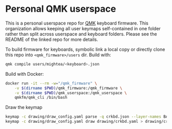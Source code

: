 # Personal QMK userspace

This is a personal userspace repo for [QMK](https://github.com/qmk/qmk_firmware) keyboard firmware. This organization allows keeping all user keymaps self-contained in one folder rather than split across userspace and keyboard folders. Please see the README of the linked repo for more details.

To build firmware for keyboards, symbolic link a local copy or directly clone this repo into `<qmk_firmware>/users` dir. Build with:

```sh
qmk compile users/mightea/<keyboard>.json
```
Build with Docker:
```sh
docker run -it --rm -w="/qmk_firmware" \
    -v $(dirname $PWD)/qmk_firmware:/qmk_firmware \
    -v $(dirname $PWD)/qmk_userspace:/qmk_userspace \
    qmkfm/qmk_cli /bin/bash
```

Draw the keymap
```sh
keymap -c drawing/draw_config.yaml parse -q crkbd.json --layer-names BASE SYM NAV NUM FUN IDE MED > drawing/crkbd.yaml && \
keymap -c drawing/draw_config.yaml draw drawing/crkbd.yaml > drawing/crkbd.svg
```